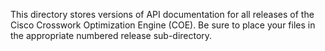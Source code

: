 This directory stores versions of API documentation for all releases of the Cisco Crosswork Optimization Engine (COE). Be sure to place your files in the appropriate numbered release sub-directory.
